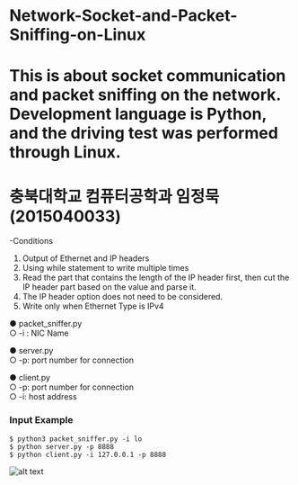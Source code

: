 # Network-Socket-and-Packet-Sniffing-on-Linux
This is about socket communication and packet sniffing on the network. Development language is Python, and the driving test was performed through Linux.
================================
충북대학교 컴퓨터공학과 임정묵(2015040033)
================================
-Conditions <br>

1) Output of Ethernet and IP headers <br>
2) Using while statement to write multiple times <br>
3) Read the part that contains the length of the IP header first, then cut the IP header part based on the value and parse it. <br>
4) The IP header option does not need to be considered. <br>
5) Write only when Ethernet Type is IPv4 <br>

● packet_sniffer.py <br>
○ -i : NIC Name <br>

● server.py <br>
○ -p: port number for connection <br>

● client.py <br>
○ -p: port number for connection <br>
○ -i:  host address <br>


### Input Example
	$ python3 packet_sniffer.py -i lo
	$ python server.py -p 8888
	$ python client.py -i 127.0.0.1 -p 8888
  
  
![alt text](https://github.com/mook6688/jeongmoogy/blob/master/6%EC%A3%BC%EC%B0%A8%EA%B3%BC%EC%A0%9C/result.PNG)


